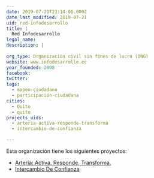 ```yaml
---
date: 2019-07-21T23:14:06.000Z
date_last_modified: 2019-07-21
uid: red-infodesarrollo
title: |
  Red Infodesarrollo
legal_name: 
description: |
  
org_type: Organización civil sin fines de lucro (ONG)
website: www.infodesarrollo.ec
year_founded: 2008
facebook: 
twitter: 
tags:
  - mapeo-ciudadano
  - participación-ciudadana
cities: 
  - Quito
  - quito
projects_uids:
  - arteria-activa-responde-transforma
  - intercambio-de-confianza

---
```


Esta organización tiene los siguientes proyectos:

- [Arteria: Activa, Responde, Transforma.](/proyectos/arteria-activa-responde-transforma)
- [Intercambio De Confianza](/proyectos/intercambio-de-confianza)
